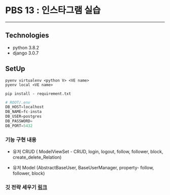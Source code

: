# PBS 13 : 인스타그램 실습
----

## Technologies
- python 3.8.2
- django 3.0.7


## SetUp
```shell
pyenv virtualenv <python V> <VE name>
pyenv local <VE name>

pip install - requirement.txt

```

```python
# ROOT/.env
DB_HOST=localhost
DB_NAME=fc-insta
DB_USER=postgres
DB_PASSWORD=
DB_PORT=5432
```


### 기능 구현 내용

- 유저 CRUD ( ModelViewSet - CRUD, login, logout, follow, follower, block, create_delete_Relation)

- 유저 Model (AbstractBaseUser, BaseUserManager, property- follow, follower, block)

### 깃 전략 세우기 [링크](https://blog.naver.com/PostView.nhn?blogId=tmondev&logNo=220763012361&redirect=Dlog)
